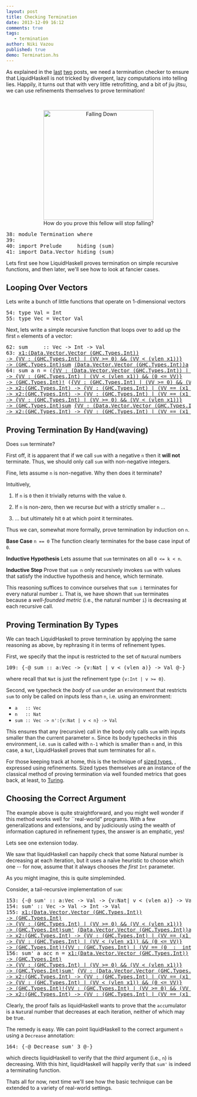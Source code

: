 ```yaml
---
layout: post
title: Checking Termination
date: 2013-12-09 16:12
comments: true
tags:
   - termination
author: Niki Vazou
published: true 
demo: Termination.hs
---
```


As explained in the [last][ref-lies] [two][ref-bottom] posts, we need a termination
checker to ensure that LiquidHaskell is not tricked by divergent, lazy
computations into telling lies. Happily, it turns out that with very 
little retrofitting, and a bit of jiu jitsu, we can use refinements 
themselves to prove termination!

<!-- more -->

<br>

<div class="row-fluid">
   <div class="span12 pagination-centered">
   <p style="text-align:center">
   <img class="center-block" src="../../static/img/falling.jpg" alt="Falling Down" width="300">
       <br>
       How do you prove this fellow will stop falling?
       <br>
   </p>
   </div>
</div>




<pre><span class=hs-linenum>38: </span><span class='hs-keyword'>module</span> <span class='hs-conid'>Termination</span> <span class='hs-keyword'>where</span>
<span class=hs-linenum>39: </span>
<span class=hs-linenum>40: </span><span class='hs-keyword'>import</span> <span class='hs-conid'>Prelude</span>     <span class='hs-varid'>hiding</span> <span class='hs-layout'>(</span><span class='hs-varid'>sum</span><span class='hs-layout'>)</span>
<span class=hs-linenum>41: </span><span class='hs-keyword'>import</span> <span class='hs-conid'>Data</span><span class='hs-varop'>.</span><span class='hs-conid'>Vector</span> <span class='hs-varid'>hiding</span> <span class='hs-layout'>(</span><span class='hs-varid'>sum</span><span class='hs-layout'>)</span>
</pre>

Lets first see how LiquidHaskell proves termination on simple 
recursive functions, and then later, we'll see how to look at 
fancier cases.

Looping Over Vectors
--------------------

Lets write a bunch of little functions that operate on 1-dimensional vectors


<pre><span class=hs-linenum>54: </span><span class='hs-keyword'>type</span> <span class='hs-conid'>Val</span> <span class='hs-keyglyph'>=</span> <span class='hs-conid'>Int</span>
<span class=hs-linenum>55: </span><span class='hs-keyword'>type</span> <span class='hs-conid'>Vec</span> <span class='hs-keyglyph'>=</span> <span class='hs-conid'>Vector</span> <span class='hs-conid'>Val</span>
</pre>

Next, lets write a simple recursive function that loops over to add up
the first `n` elements of a vector:


<pre><span class=hs-linenum>62: </span><span class='hs-definition'>sum</span>     <span class='hs-keyglyph'>::</span> <span class='hs-conid'>Vec</span> <span class='hs-keyglyph'>-&gt;</span> <span class='hs-conid'>Int</span> <span class='hs-keyglyph'>-&gt;</span> <span class='hs-conid'>Val</span>
<span class=hs-linenum>63: </span><a class=annot href="#"><span class=annottext>x1:(Data.Vector.Vector (GHC.Types.Int))
-&gt; {VV : (GHC.Types.Int) | (VV &gt;= 0) &amp;&amp; (VV &lt; (vlen x1))}
-&gt; (GHC.Types.Int)</span><span class='hs-definition'>sum</span></a> <a class=annot href="#"><span class=annottext>(Data.Vector.Vector (GHC.Types.Int))</span><span class='hs-varid'>a</span></a> <span class='hs-num'>0</span> <span class='hs-keyglyph'>=</span> <a class=annot href="#"><span class=annottext>x1:(GHC.Prim.Int#) -&gt; {VV : (GHC.Types.Int) | (VV == (x1  :  int))}</span><span class='hs-num'>0</span></a>
<span class=hs-linenum>64: </span><span class='hs-definition'>sum</span> <span class='hs-varid'>a</span> <span class='hs-varid'>n</span> <span class='hs-keyglyph'>=</span> <span class='hs-layout'>(</span><a class=annot href="#"><span class=annottext>{VV : (Data.Vector.Vector (GHC.Types.Int)) | (VV == a) &amp;&amp; ((vlen VV) &gt;= 0)}</span><span class='hs-varid'>a</span></a> <a class=annot href="#"><span class=annottext>x1:(Data.Vector.Vector (GHC.Types.Int))
-&gt; {VV : (GHC.Types.Int) | (VV &lt; (vlen x1)) &amp;&amp; (0 &lt;= VV)}
-&gt; (GHC.Types.Int)</span><span class='hs-varop'>!</span></a> <span class='hs-layout'>(</span><a class=annot href="#"><span class=annottext>{VV : (GHC.Types.Int) | (VV &gt;= 0) &amp;&amp; (VV &lt; (vlen a))}</span><span class='hs-varid'>n</span></a><a class=annot href="#"><span class=annottext>x1:(GHC.Types.Int)
-&gt; x2:(GHC.Types.Int) -&gt; {VV : (GHC.Types.Int) | (VV == (x1 - x2))}</span><span class='hs-comment'>-</span></a><a class=annot href="#"><span class=annottext>{VV : (GHC.Types.Int) | (VV == (1  :  int))}</span><span class='hs-num'>1</span></a><span class='hs-layout'>)</span><span class='hs-layout'>)</span> <a class=annot href="#"><span class=annottext>x1:(GHC.Types.Int)
-&gt; x2:(GHC.Types.Int) -&gt; {VV : (GHC.Types.Int) | (VV == (x1 + x2))}</span><span class='hs-varop'>+</span></a> <a class=annot href="#"><span class=annottext>x1:(Data.Vector.Vector (GHC.Types.Int))
-&gt; {VV : (GHC.Types.Int) | (VV &gt;= 0) &amp;&amp; (VV &lt; (vlen x1))}
-&gt; (GHC.Types.Int)</span><span class='hs-varid'>sum</span></a> <a class=annot href="#"><span class=annottext>{VV : (Data.Vector.Vector (GHC.Types.Int)) | (VV == a) &amp;&amp; ((vlen VV) &gt;= 0)}</span><span class='hs-varid'>a</span></a> <span class='hs-layout'>(</span><a class=annot href="#"><span class=annottext>{VV : (GHC.Types.Int) | (VV &gt;= 0) &amp;&amp; (VV &lt; (vlen a))}</span><span class='hs-varid'>n</span></a><a class=annot href="#"><span class=annottext>x1:(GHC.Types.Int)
-&gt; x2:(GHC.Types.Int) -&gt; {VV : (GHC.Types.Int) | (VV == (x1 - x2))}</span><span class='hs-comment'>-</span></a><a class=annot href="#"><span class=annottext>{VV : (GHC.Types.Int) | (VV == (1  :  int))}</span><span class='hs-num'>1</span></a><span class='hs-layout'>)</span>
</pre>

Proving Termination By Hand(waving) 
-----------------------------------

Does `sum` terminate? 

First off, it is apparent that if we call `sum` with a
negative `n` then it **will not** terminate. 
Thus, we should only call `sum` with non-negative integers.

Fine, lets assume `n` is non-negative. Why then does it terminate?

Intuitively,

1. If `n` is `0` then it trivially returns with the value `0`.

2. If `n` is non-zero, then we recurse *but* with a strictly smaller `n` ...

3. ... but ultimately hit `0` at which point it terminates.

Thus we can, somewhat more formally, prove termination by induction on `n`. 

**Base Case** `n == 0` The function clearly terminates for the base case input of `0`.

**Inductive Hypothesis** Lets assume that `sum` terminates on all `0 <= k < n`.

**Inductive Step** Prove that `sum n` only recursively invokes `sum` with values that
satisfy the inductive hypothesis and hence, which terminate.

This reasoning suffices to convince ourselves that `sum i` terminates for 
every natural number `i`. That is, we have shown that `sum` terminates 
because a *well-founded metric* (i.e., the natural number `i`) is decreasing 
at each recursive call.

Proving Termination By Types
----------------------------

We can teach LiquidHaskell to prove termination by applying the same reasoning 
as above, by rephrasing it in terms of refinement types.

First, we specify that the input is restricted to the set of `Nat`ural numbers


<pre><span class=hs-linenum>109: </span><span class='hs-keyword'>{-@</span> <span class='hs-varid'>sum</span> <span class='hs-keyglyph'>::</span> <span class='hs-varid'>a</span><span class='hs-conop'>:</span><span class='hs-conid'>Vec</span> <span class='hs-keyglyph'>-&gt;</span> <span class='hs-keyword'>{v:</span><span class='hs-conid'>Nat</span> <span class='hs-keyword'>| v &lt; (vlen a)}</span> <span class='hs-keyglyph'>-&gt;</span> <span class='hs-conid'>Val</span> <span class='hs-keyword'>@-}</span>
</pre>

where recall that `Nat` is just the refinement type `{v:Int | v >= 0}`.

Second, we typecheck the *body* of `sum` under an environment that
restricts `sum` to only be called on inputs less than `n`, i.e. using
an environment:

-  `a   :: Vec`
-  `n   :: Nat`
-  `sum :: Vec -> n':{v:Nat | v < n} -> Val`

This ensures that any (recursive) call in the body only calls `sum` 
with inputs smaller than the current parameter `n`. Since its body 
typechecks in this environment, i.e. `sum` is called with `n-1` which 
is smaller than `n` and, in this case, a `Nat`, LiquidHaskell proves 
that sum terminates for all `n`.

For those keeping track at home, this is the technique of 
[sized types](http://citeseerx.ist.psu.edu/viewdoc/summary?doi=10.1.1.124.5589), 
, expressed using refinements. Sized types themselves are an instance of 
the classical method of proving termination via well founded metrics that 
goes back, at least, to [Turing](http://www.turingarchive.org/viewer/?id=462&title=01b).

Choosing the Correct Argument
-----------------------------

The example above is quite straightforward, and you might well wonder if this
method works well for ``real-world" programs. With a few generalizations
and extensions, and by judiciously using the wealth of information captured in
refinement types, the answer is an emphatic, yes!

Lets see one extension today.

We saw that liquidHaskell can happily check that some Natural number is decreasing
at each iteration, but it uses a na&#239;ve heuristic to choose which one -- for
now, assume that it always chooses *the first* `Int` parameter.

As you might imagine, this is quite simpleminded. 

Consider, a tail-recursive implementation of `sum`:


<pre><span class=hs-linenum>153: </span><span class='hs-keyword'>{-@</span> <span class='hs-varid'>sum'</span> <span class='hs-keyglyph'>::</span> <span class='hs-varid'>a</span><span class='hs-conop'>:</span><span class='hs-conid'>Vec</span> <span class='hs-keyglyph'>-&gt;</span> <span class='hs-conid'>Val</span> <span class='hs-keyglyph'>-&gt;</span> <span class='hs-keyword'>{v:</span><span class='hs-conid'>Nat</span><span class='hs-keyword'>| v &lt; (vlen a)}</span> <span class='hs-keyglyph'>-&gt;</span> <span class='hs-conid'>Val</span> <span class='hs-keyword'>@-}</span>
<span class=hs-linenum>154: </span><span class='hs-definition'>sum'</span> <span class='hs-keyglyph'>::</span> <span class='hs-conid'>Vec</span> <span class='hs-keyglyph'>-&gt;</span> <span class='hs-conid'>Val</span> <span class='hs-keyglyph'>-&gt;</span> <span class='hs-conid'>Int</span> <span class='hs-keyglyph'>-&gt;</span> <span class='hs-conid'>Val</span>
<span class=hs-linenum>155: </span><a class=annot href="#"><span class=annottext>x1:(Data.Vector.Vector (GHC.Types.Int))
-&gt; (GHC.Types.Int)
-&gt; {VV : (GHC.Types.Int) | (VV &gt;= 0) &amp;&amp; (VV &lt; (vlen x1))}
-&gt; (GHC.Types.Int)</span><span class='hs-definition'>sum'</span></a> <a class=annot href="#"><span class=annottext>(Data.Vector.Vector (GHC.Types.Int))</span><span class='hs-varid'>a</span></a> <a class=annot href="#"><span class=annottext>(GHC.Types.Int)</span><span class='hs-varid'>acc</span></a> <span class='hs-num'>0</span> <span class='hs-keyglyph'>=</span> <a class=annot href="#"><span class=annottext>{VV : (GHC.Types.Int) | (VV == acc)}</span><span class='hs-varid'>acc</span></a> <a class=annot href="#"><span class=annottext>x1:(GHC.Types.Int)
-&gt; x2:(GHC.Types.Int) -&gt; {VV : (GHC.Types.Int) | (VV == (x1 + x2))}</span><span class='hs-varop'>+</span></a> <a class=annot href="#"><span class=annottext>{VV : (Data.Vector.Vector (GHC.Types.Int)) | (VV == a) &amp;&amp; ((vlen VV) &gt;= 0)}</span><span class='hs-varid'>a</span></a><a class=annot href="#"><span class=annottext>x1:(Data.Vector.Vector (GHC.Types.Int))
-&gt; {VV : (GHC.Types.Int) | (VV &lt; (vlen x1)) &amp;&amp; (0 &lt;= VV)}
-&gt; (GHC.Types.Int)</span><span class='hs-varop'>!</span></a><a class=annot href="#"><span class=annottext>{VV : (GHC.Types.Int) | (VV == (0  :  int))}</span><span class='hs-num'>0</span></a> 
<span class=hs-linenum>156: </span><span class='hs-definition'>sum'</span> <span class='hs-varid'>a</span> <span class='hs-varid'>acc</span> <span class='hs-varid'>n</span> <span class='hs-keyglyph'>=</span> <a class=annot href="#"><span class=annottext>x1:(Data.Vector.Vector (GHC.Types.Int))
-&gt; (GHC.Types.Int)
-&gt; {VV : (GHC.Types.Int) | (VV &gt;= 0) &amp;&amp; (VV &lt; (vlen x1))}
-&gt; (GHC.Types.Int)</span><span class='hs-varid'>sum'</span></a> <a class=annot href="#"><span class=annottext>{VV : (Data.Vector.Vector (GHC.Types.Int)) | (VV == a) &amp;&amp; ((vlen VV) &gt;= 0)}</span><span class='hs-varid'>a</span></a> <span class='hs-layout'>(</span><span class=hs-error><a class=annot href="#"><span class=annottext>{VV : (GHC.Types.Int) | (VV == acc)}</span><span class='hs-varid'>acc</span></a></span><span class=hs-error> </span><span class=hs-error><a class=annot href="#"><span class=annottext>x1:(GHC.Types.Int)
-&gt; x2:(GHC.Types.Int) -&gt; {VV : (GHC.Types.Int) | (VV == (x1 + x2))}</span><span class='hs-varop'>+</span></a></span><span class=hs-error> </span><span class=hs-error><a class=annot href="#"><span class=annottext>{VV : (Data.Vector.Vector (GHC.Types.Int)) | (VV == a) &amp;&amp; ((vlen VV) &gt;= 0)}</span><span class='hs-varid'>a</span></a></span><span class=hs-error><a class=annot href="#"><span class=annottext>x1:(Data.Vector.Vector (GHC.Types.Int))
-&gt; {VV : (GHC.Types.Int) | (VV &lt; (vlen x1)) &amp;&amp; (0 &lt;= VV)}
-&gt; (GHC.Types.Int)</span><span class='hs-varop'>!</span></a></span><span class=hs-error><a class=annot href="#"><span class=annottext>{VV : (GHC.Types.Int) | (VV &gt;= 0) &amp;&amp; (VV &lt; (vlen a))}</span><span class='hs-varid'>n</span></a></span><span class='hs-layout'>)</span> <span class='hs-layout'>(</span><a class=annot href="#"><span class=annottext>{VV : (GHC.Types.Int) | (VV &gt;= 0) &amp;&amp; (VV &lt; (vlen a))}</span><span class='hs-varid'>n</span></a><a class=annot href="#"><span class=annottext>x1:(GHC.Types.Int)
-&gt; x2:(GHC.Types.Int) -&gt; {VV : (GHC.Types.Int) | (VV == (x1 - x2))}</span><span class='hs-comment'>-</span></a><a class=annot href="#"><span class=annottext>{VV : (GHC.Types.Int) | (VV == (1  :  int))}</span><span class='hs-num'>1</span></a><span class='hs-layout'>)</span>
</pre>

Clearly, the proof fails as liquidHaskell wants to prove that the `acc`umulator 
is a `Nat`ural number that decreases at each iteration, neither of which may be
true.

The remedy is easy. We can point liquidHaskell to the correct argument `n` using a `Decrease` annotation: 
<pre><span class=hs-linenum>164: </span><span class='hs-keyword'>{-@</span> <span class='hs-conid'>Decrease</span> <span class='hs-varid'>sum'</span> <span class='hs-num'>3</span> <span class='hs-keyword'>@-}</span>
</pre>
which directs liquidHaskell to verify that the *third* argument (i.e., `n`) is decreasing. 
With this hint, liquidHaskell will happily verify that `sum'` is indeed a terminating function.

Thats all for now, next time we'll see how the basic technique can be extended
to a variety of real-world settings.

[ref-lies]:  /blog/2013/11/23/telling-lies.lhs/ 
[ref-bottom]: /blog/2013/12/01/getting-to-the-bottom.lhs/
